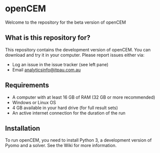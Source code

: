 # openCEM

Welcome to the repository for the beta version of openCEM

## What is this repository for?

This repository contains the development version of openCEM. You can download and try it in your computer. Please report issues either via:

- Log an issue in the issue tracker (see left pane)
- Email analyticsinfo@itpau.com.au

## Requirements

- A computer with at least 16 GB of RAM (32 GB or more recommended)
- Windows or Linux OS
- 4 GB available in your hard drive (for full result sets)
- An active internet connection for the duration of the run

## Installation

To run openCEM, you need to install Python 3, a development version of Pyomo and a solver. See the Wiki for more information.
